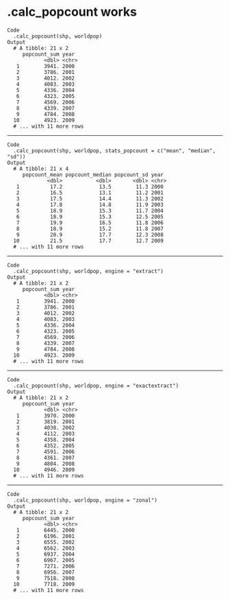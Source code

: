 # .calc_popcount works

    Code
      .calc_popcount(shp, worldpop)
    Output
      # A tibble: 21 x 2
         popcount_sum year 
                <dbl> <chr>
       1        3941. 2000 
       2        3786. 2001 
       3        4012. 2002 
       4        4083. 2003 
       5        4336. 2004 
       6        4323. 2005 
       7        4569. 2006 
       8        4339. 2007 
       9        4784. 2008 
      10        4923. 2009 
      # ... with 11 more rows

---

    Code
      .calc_popcount(shp, worldpop, stats_popcount = c("mean", "median", "sd"))
    Output
      # A tibble: 21 x 4
         popcount_mean popcount_median popcount_sd year 
                 <dbl>           <dbl>       <dbl> <chr>
       1          17.2            13.5        11.3 2000 
       2          16.5            13.1        11.2 2001 
       3          17.5            14.4        11.3 2002 
       4          17.8            14.8        11.9 2003 
       5          18.9            15.3        11.7 2004 
       6          18.9            15.3        12.5 2005 
       7          19.9            16.5        11.8 2006 
       8          18.9            15.2        11.8 2007 
       9          20.9            17.7        12.3 2008 
      10          21.5            17.7        12.7 2009 
      # ... with 11 more rows

---

    Code
      .calc_popcount(shp, worldpop, engine = "extract")
    Output
      # A tibble: 21 x 2
         popcount_sum year 
                <dbl> <chr>
       1        3941. 2000 
       2        3786. 2001 
       3        4012. 2002 
       4        4083. 2003 
       5        4336. 2004 
       6        4323. 2005 
       7        4569. 2006 
       8        4339. 2007 
       9        4784. 2008 
      10        4923. 2009 
      # ... with 11 more rows

---

    Code
      .calc_popcount(shp, worldpop, engine = "exactextract")
    Output
      # A tibble: 21 x 2
         popcount_sum year 
                <dbl> <chr>
       1        3970. 2000 
       2        3819. 2001 
       3        4038. 2002 
       4        4112. 2003 
       5        4358. 2004 
       6        4352. 2005 
       7        4591. 2006 
       8        4361. 2007 
       9        4804. 2008 
      10        4946. 2009 
      # ... with 11 more rows

---

    Code
      .calc_popcount(shp, worldpop, engine = "zonal")
    Output
      # A tibble: 21 x 2
         popcount_sum year 
                <dbl> <chr>
       1        6445. 2000 
       2        6196. 2001 
       3        6555. 2002 
       4        6562. 2003 
       5        6937. 2004 
       6        6967. 2005 
       7        7271. 2006 
       8        6956. 2007 
       9        7518. 2008 
      10        7718. 2009 
      # ... with 11 more rows

